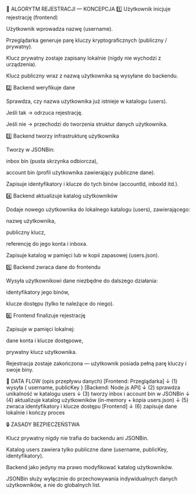 🧩 ALGORYTM REJESTRACJI — KONCEPCJA
1️⃣ Użytkownik inicjuje rejestrację (frontend)

Użytkownik wprowadza nazwę (username).

Przeglądarka generuje parę kluczy kryptograficznych (publiczny / prywatny).

Klucz prywatny zostaje zapisany lokalnie (nigdy nie wychodzi z urządzenia).

Klucz publiczny wraz z nazwą użytkownika są wysyłane do backendu.

2️⃣ Backend weryfikuje dane

Sprawdza, czy nazwa użytkownika już istnieje w katalogu (users).

Jeśli tak → odrzuca rejestrację.

Jeśli nie → przechodzi do tworzenia struktur danych użytkownika.

3️⃣ Backend tworzy infrastrukturę użytkownika

Tworzy w JSONBin:

inbox bin (pusta skrzynka odbiorcza),

account bin (profil użytkownika zawierający publiczne dane).

Zapisuje identyfikatory i klucze do tych binów (accountId, inboxId itd.).

4️⃣ Backend aktualizuje katalog użytkowników

Dodaje nowego użytkownika do lokalnego katalogu (users), zawierającego:

nazwę użytkownika,

publiczny klucz,

referencję do jego konta i inboxa.

Zapisuje katalog w pamięci lub w kopii zapasowej (users.json).

5️⃣ Backend zwraca dane do frontendu

Wysyła użytkownikowi dane niezbędne do dalszego działania:

identyfikatory jego binów,

klucze dostępu (tylko te należące do niego).

6️⃣ Frontend finalizuje rejestrację

Zapisuje w pamięci lokalnej:

dane konta i klucze dostępowe,

prywatny klucz użytkownika.

Rejestracja zostaje zakończona — użytkownik posiada pełną parę kluczy i swoje biny.

🔁 DATA FLOW (opis przepływu danych)
[Frontend: Przeglądarka]
    ↓  (1) wysyła { username, publicKey }
[Backend: Node.js API]
    ↓  (2) sprawdza unikalność w katalogu users
    ↓  (3) tworzy inbox i account bin w JSONBin
    ↓  (4) aktualizuje katalog użytkowników (in-memory + kopia users.json)
    ↓  (5) zwraca identyfikatory i klucze dostępu
[Frontend]
    ↓  (6) zapisuje dane lokalnie i kończy proces

🔒 ZASADY BEZPIECZEŃSTWA

Klucz prywatny nigdy nie trafia do backendu ani JSONBin.

Katalog users zawiera tylko publiczne dane (username, publicKey, identyfikatory).

Backend jako jedyny ma prawo modyfikować katalog użytkowników.

JSONBin służy wyłącznie do przechowywania indywidualnych danych użytkowników, a nie do globalnych list.
